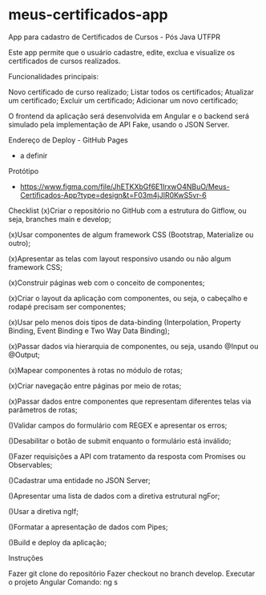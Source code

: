 # meus-certificados-app
App para cadastro de Certificados de Cursos - Pós Java UTFPR

Este app permite que o usuário cadastre, edite, exclua e visualize os certificados de cursos realizados. 

Funcionalidades principais:

Novo certificado de curso realizado;
Listar todos os certificados;
Atualizar um certificado;
Excluir um certificado;
Adicionar um novo certificado;


O frontend da aplicação será desenvolvida em Angular e o backend será simulado pela implementação de API Fake, usando o JSON Server.

Endereço de Deploy - GitHub Pages
* a definir 

Protótipo
* https://www.figma.com/file/JhETKXbGf6E1IrxwO4NBuO/Meus-Certificados-App?type=design&t=F03m4jJIR0KwS5vr-6

Checklist
(x)Criar o repositório no GitHub com a estrutura do Gitflow, ou seja, branches main e develop;      

(x)Usar componentes de algum framework CSS (Bootstrap, Materialize ou outro);      

(x)Apresentar as telas com layout responsivo usando ou não algum framework CSS;

(x)Construir páginas web com o conceito de componentes;

(x)Criar o layout da aplicação com componentes, ou seja, o cabeçalho e rodapé precisam ser componentes;

(x)Usar pelo menos dois tipos de data-binding (Interpolation, Property Binding, Event Binding e Two Way Data Binding);

(x)Passar dados via hierarquia de componentes, ou seja, usando @Input ou @Output;

(x)Mapear componentes à rotas no módulo de rotas;

(x)Criar navegação entre páginas por meio de rotas;

(x)Passar dados entre componentes que representam diferentes telas via parâmetros de rotas;

()Validar campos do formulário com REGEX e apresentar os erros;

()Desabilitar o botão de submit enquanto o formulário está inválido;

()Fazer requisições a API com tratamento da resposta com Promises ou Observables;

()Cadastrar uma entidade no JSON Server;

()Apresentar uma lista de dados com a diretiva estrutural ngFor;

()Usar a diretiva ngIf; 

()Formatar a apresentação de dados com Pipes;   

()Build e deploy da aplicação;


Instruções

Fazer git clone do repositório
Fazer checkout no branch develop.
Executar o projeto Angular
Comando: ng s
